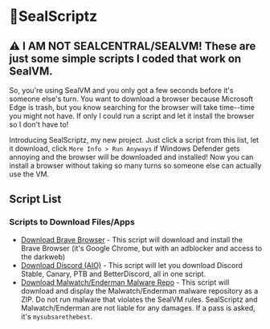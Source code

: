 # 🦭SealScriptz
## ⚠️ I AM NOT SEALCENTRAL/SEALVM! These are just some simple scripts I coded that work on SealVM.
So, you're using SealVM and you only got a few seconds before it's someone else's turn. You want to download a browser because Microsoft Edge is trash, but you know searching for the browser will take time--time you might not have. If only I could run a script and let it install the browser so I don't have to!

Introducing SealScriptz, my new project. Just click a script from this list, let it download, click `More Info > Run Anyways` if Windows Defender gets annoying and the browser will be downloaded and installed! Now you can install a browser without taking so many turns so someone else can actually use the VM.

## Script List
### Scripts to Download Files/Apps
- [Download Brave Browser](https://gitcdn.xyz/cdn/sealscriptz/scriptz/main/dl/brave.bat) - This script will download and install the Brave Browser (it's Google Chrome, but with an adblocker and access to the darkweb)
- [Download Discord (AIO)](https://gitcdn.xyz/cdn/sealscriptz/scriptz/main/dl/discord.bat) - This script will let you download Discord Stable, Canary, PTB and BetterDiscord, all in one script.
- [Download Malwatch/Enderman Malware Repo](https://gitcdn.xyz/cdn/sealscriptz/scriptz/main/dl/malwatch.bat) - This script will download and display the Malwatch/Enderman malware repository as a ZIP. Do not run malware that violates the SealVM rules. SealScriptz and Malwatch/Enderman are not liable for any damages. If a pass is asked, it's `mysubsarethebest`.
